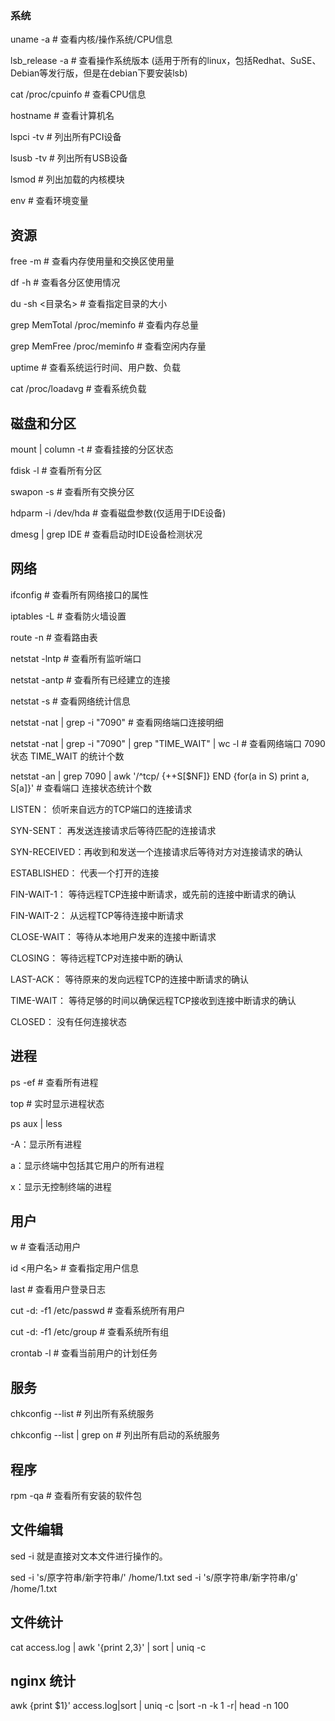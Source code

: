 ### 系统

 uname -a               # 查看内核/操作系统/CPU信息
 
 lsb_release -a         # 查看操作系统版本 (适用于所有的linux，包括Redhat、SuSE、Debian等发行版，但是在debian下要安装lsb)   

cat /proc/cpuinfo      # 查看CPU信息

hostname               # 查看计算机名

lspci -tv              # 列出所有PCI设备

lsusb -tv              # 列出所有USB设备

lsmod                  # 列出加载的内核模块

env                    # 查看环境变量

## 资源


free -m                # 查看内存使用量和交换区使用量

df -h                  # 查看各分区使用情况

du -sh <目录名>        # 查看指定目录的大小

grep MemTotal /proc/meminfo   # 查看内存总量

grep MemFree /proc/meminfo    # 查看空闲内存量

uptime                 # 查看系统运行时间、用户数、负载

cat /proc/loadavg      # 查看系统负载

## 磁盘和分区


mount | column -t      # 查看挂接的分区状态

fdisk -l               # 查看所有分区

swapon -s              # 查看所有交换分区

hdparm -i /dev/hda     # 查看磁盘参数(仅适用于IDE设备)

dmesg | grep IDE       # 查看启动时IDE设备检测状况

## 网络

ifconfig               # 查看所有网络接口的属性

iptables -L            # 查看防火墙设置

route -n               # 查看路由表

netstat -lntp          # 查看所有监听端口

netstat -antp          # 查看所有已经建立的连接

netstat -s             # 查看网络统计信息

netstat -nat | grep -i "7090"   # 查看网络端口连接明细  

netstat -nat | grep -i "7090" | grep "TIME_WAIT" | wc -l  # 查看网络端口 7090 状态 TIME_WAIT 的统计个数 

netstat -an | grep 7090 | awk '/^tcp/ {++S[$NF]} END {for(a in S) print a, S[a]}'   # 查看端口 连接状态统计个数

LISTEN：      侦听来自远方的TCP端口的连接请求

SYN-SENT：    再发送连接请求后等待匹配的连接请求

SYN-RECEIVED：再收到和发送一个连接请求后等待对方对连接请求的确认

ESTABLISHED： 代表一个打开的连接

FIN-WAIT-1：  等待远程TCP连接中断请求，或先前的连接中断请求的确认

FIN-WAIT-2：  从远程TCP等待连接中断请求

CLOSE-WAIT：  等待从本地用户发来的连接中断请求

CLOSING：     等待远程TCP对连接中断的确认

LAST-ACK：    等待原来的发向远程TCP的连接中断请求的确认

TIME-WAIT：   等待足够的时间以确保远程TCP接收到连接中断请求的确认

CLOSED：      没有任何连接状态

## 进程

ps -ef                 # 查看所有进程

top                    # 实时显示进程状态

ps aux | less

 -A：显示所有进程

  a：显示终端中包括其它用户的所有进程

 x：显示无控制终端的进程

## 用户

w                      # 查看活动用户

id <用户名>            # 查看指定用户信息

last                   # 查看用户登录日志

cut -d: -f1 /etc/passwd   # 查看系统所有用户

cut -d: -f1 /etc/group    # 查看系统所有组

crontab -l             # 查看当前用户的计划任务

## 服务

chkconfig --list       # 列出所有系统服务

chkconfig --list | grep on    # 列出所有启动的系统服务

## 程序

rpm -qa                # 查看所有安装的软件包

## 文件编辑

sed -i 就是直接对文本文件进行操作的。

sed -i 's/原字符串/新字符串/' /home/1.txt
sed -i 's/原字符串/新字符串/g' /home/1.txt

## 文件统计 

cat access.log  | awk '{print $2,$3}' | sort | uniq -c    

## nginx 统计 
awk {print $1}' access.log|sort | uniq -c |sort -n -k 1 -r| head -n 100 

